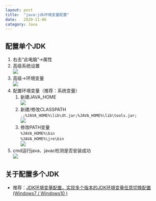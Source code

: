 ```yaml
---
layout: post
title:  "java:jdk环境变量配置"
date:   2020-11-06
category: Java
---
```

## 配置单个JDK  
1. 右击“此电脑”->属性  
2. 高级系统设置  
  ![](https://img2020.cnblogs.com/blog/1752736/202010/1752736-20201022103921994-840566324.png)  
3. 高级->环境变量  
  ![](https://img2020.cnblogs.com/blog/1752736/202010/1752736-20201022104048126-2097596368.png)  
4. 配置环境变量（推荐：系统变量）  
    1. 新建JAVA_HOME  
      ![](https://img2020.cnblogs.com/blog/1752736/202010/1752736-20201022104112034-1718989990.png)  
    2. 新建/修改CLASSPATH  
      `.;%JAVA_HOME%\lib\dt.jar;%JAVA_HOME%\lib\tools.jar;`  
      ![](https://img2020.cnblogs.com/blog/1752736/202010/1752736-20201022104429418-1416311406.png)  
    3. 修改PATH变量  
      `%JAVA_HOME%\bin`  
      `%JAVA_HOME%\jre\bin`  
      ![](https://img2020.cnblogs.com/blog/1752736/202010/1752736-20201022104225633-2125731679.png)  
5. cmd运行java、javac检测是否安装成功  
  ![](https://img2020.cnblogs.com/blog/1752736/202010/1752736-20201022104211838-881716923.png)  

## 关于配置多个JDK  
  * 推荐：[JDK环境变量配置，实现多个版本的JDK环境变量任意切换配置(Windows7 / Windows10 )](https://www.cnblogs.com/yuyu666/p/12666506.html)  
